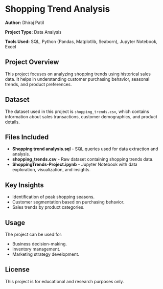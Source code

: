<title>Shopping Trend Analysis</title>
<body>
<h1>Shopping Trend Analysis</h1>
     <p><strong>Author:</strong> Dhiraj Patil</p>
     <p><strong>Project Type:</strong> Data Analysis</p>
     <p><strong>Tools Used:</strong> SQL, Python (Pandas, Matplotlib, Seaborn), Jupyter Notebook, Excel</p>

<h2>Project Overview</h2>
     <p>This project focuses on analyzing shopping trends using historical sales data. It helps in understanding customer purchasing behavior, seasonal trends, and product preferences.</p>

<h2>Dataset</h2>
     <p>The dataset used in this project is <code>shopping_trends.csv</code>, which contains information about sales transactions, customer demographics, and product details.</p>

<h2>Files Included</h2>
     <ul>
         <li><strong>Shopping trend analysis.sql</strong> - SQL queries used for data extraction and analysis.</li>
         <li><strong>shopping_trends.csv</strong> - Raw dataset containing shopping trends data.</li>
         <li><strong>ShoppingTrends-Project.ipynb</strong> - Jupyter Notebook with data exploration, visualization, and insights.</li>
     </ul>

<h2>Key Insights</h2>
     <ul>
         <li>Identification of peak shopping seasons.</li>
         <li>Customer segmentation based on purchasing behavior.</li>
         <li>Sales trends by product categories.</li>
     </ul>

<h2>Usage</h2>
     <p>The project can be used for:</p>
     <ul>
         <li>Business decision-making.</li>
         <li>Inventory management.</li>
         <li>Marketing strategy development.</li>
     </ul>

<h2>License</h2>
     <p>This project is for educational and research purposes only.</p>
